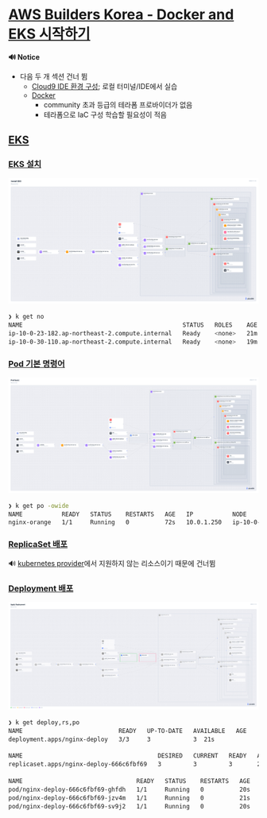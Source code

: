 # [AWS Builders Korea - Docker and EKS 시작하기](https://catalog.us-east-1.prod.workshops.aws/workshops/46236689-b414-4db8-b5fc-8d2954f2d94a/ko-KR)

**🔊 Notice**
- 다음 두 개 섹션 건너 뜀
  - [Cloud9 IDE 환경 구성](https://catalog.us-east-1.prod.workshops.aws/workshops/46236689-b414-4db8-b5fc-8d2954f2d94a/ko-KR/install); 로컬 터미널/IDE에서 실습
  - [Docker](https://catalog.us-east-1.prod.workshops.aws/workshops/46236689-b414-4db8-b5fc-8d2954f2d94a/ko-KR/docker)
    - community 초과 등급의 테라폼 프로바이더가 없음
    - 테라폼으로 IaC 구성 학습할 필요성이 적음

## [EKS](https://catalog.us-east-1.prod.workshops.aws/workshops/46236689-b414-4db8-b5fc-8d2954f2d94a/ko-KR/eks)

### [EKS 설치](https://catalog.us-east-1.prod.workshops.aws/workshops/46236689-b414-4db8-b5fc-8d2954f2d94a/ko-KR/eks/10-install)

![eks-plural](./img/eks-plural.png)

```sh
❯ k get no
NAME                                             STATUS   ROLES    AGE   VERSION
ip-10-0-23-182.ap-northeast-2.compute.internal   Ready    <none>   21m   v1.28.3-eks-4f4795d
ip-10-0-30-110.ap-northeast-2.compute.internal   Ready    <none>   19m   v1.28.3-eks-4f4795d
```

### [Pod 기본 명령어](https://catalog.us-east-1.prod.workshops.aws/workshops/46236689-b414-4db8-b5fc-8d2954f2d94a/ko-KR/eks/20-pod)

![pod-basic-plural](./img/pod-basic-plural.png)

```sh
❯ k get po -owide
NAME           READY   STATUS    RESTARTS   AGE   IP           NODE                                             NOMINATED NODE   READINESS GATES
nginx-orange   1/1     Running   0          72s   10.0.1.250   ip-10-0-30-110.ap-northeast-2.compute.internal   <none>           <none>
```

### [ReplicaSet 배포](https://catalog.us-east-1.prod.workshops.aws/workshops/46236689-b414-4db8-b5fc-8d2954f2d94a/ko-KR/eks/30-replicaset)

🔊 [kubernetes provider](https://registry.terraform.io/providers/hashicorp/kubernetes/latest/docs/resources/pod_v1)에서 지원하지 않는 리소스이기 때문에 건너뜀

### [Deployment 배포](https://catalog.us-east-1.prod.workshops.aws/workshops/46236689-b414-4db8-b5fc-8d2954f2d94a/ko-KR/eks/40-deployment)

![deployment-plural](./img/deployment-plural.png)

```sh
❯ k get deploy,rs,po
NAME                           READY   UP-TO-DATE   AVAILABLE   AGE
deployment.apps/nginx-deploy   3/3     3            3  21s

NAME                                      DESIRED   CURRENT   READY   AGE
replicaset.apps/nginx-deploy-666c6fbf69   3         3         3       21s

NAME                                READY   STATUS    RESTARTS   AGE
pod/nginx-deploy-666c6fbf69-ghfdh   1/1     Running   0          20s
pod/nginx-deploy-666c6fbf69-jzv4m   1/1     Running   0          21s
pod/nginx-deploy-666c6fbf69-sv9j2   1/1     Running   0          20s
```
